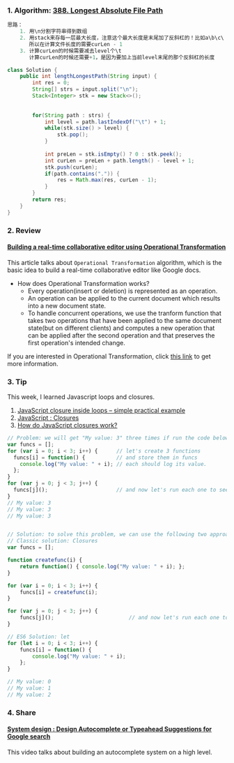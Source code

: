 ### 1. Algorithm: [388. Longest Absolute File Path](https://leetcode.com/problems/longest-absolute-file-path/description/)
```Java
思路：
    1. 用\n分割字符串得到数组
    2. 用stack来存每一层最大长度，注意这个最大长度是末尾加了反斜杠的！比如a\b\c\
       所以在计算文件长度的需要curLen - 1
    3. 计算curLen的时候需要减去level个\t
       计算curLen的时候还需要+1，是因为要加上当前level末尾的那个反斜杠的长度

class Solution {
    public int lengthLongestPath(String input) {
        int res = 0;
        String[] strs = input.split("\n");
        Stack<Integer> stk = new Stack<>();
        
        
        for(String path : strs) {
            int level = path.lastIndexOf("\t") + 1;
            while(stk.size() > level) {
                stk.pop();
            }
            
            int preLen = stk.isEmpty() ? 0 : stk.peek();
            int curLen = preLen + path.length() - level + 1;
            stk.push(curLen);
            if(path.contains(".")) {
                res = Math.max(res, curLen - 1);
            }
        }
        return res;
    }
}
```

### 2. Review
#### [Building a real-time collaborative editor using Operational Transformation](https://medium.com/@srijancse/how-real-time-collaborative-editing-work-operational-transformation-ac4902d75682)<br/>
This article talks about `Operational Transformation` algorithm, which is the basic idea to build a real-time collaborative editor like Google docs.
  - How does Operational Transformation works?
    - Every operation(insert or deletion) is represented as an operation.
    - An operation can be applied to the current document which results into a new document state.
    - To handle concurrent operations, we use the tranform function that takes two operations that have been applied to the same document state(but on different clients) and computes a new operation that can be applied after the second operation and that preserves the first operation's intended change.
    
If you are interested in Operational Transformation, click [this link](https://hackernoon.com/operational-transformation-the-real-time-collaborative-editing-algorithm-bf8756683f66) to get more information.

### 3. Tip
This week, I learned Javascript loops and closures.<br/>
  1. [JavaScript closure inside loops – simple practical example](https://stackoverflow.com/questions/750486/javascript-closure-inside-loops-simple-practical-example?noredirect=1&lq=1)<br/>
  2. [JavaScript : Closures](https://conceptf1.blogspot.com/2013/11/javascript-closures.html)<br/>
  3. [How do JavaScript closures work?](https://stackoverflow.com/questions/111102/how-do-javascript-closures-work?rq=1)<br/>
```javascript
// Problem: we will get "My value: 3" three times if run the code below, which is definitely not what we want.
var funcs = [];
for (var i = 0; i < 3; i++) {      // let's create 3 functions
  funcs[i] = function() {          // and store them in funcs
    console.log("My value: " + i); // each should log its value.
  };
}
for (var j = 0; j < 3; j++) {
  funcs[j]();                      // and now let's run each one to see
}
// My value: 3
// My value: 3
// My value: 3


// Solution: to solve this problem, we can use the following two approaches.
// Classic solution: Closures
var funcs = [];

function createfunc(i) {
    return function() { console.log("My value: " + i); };
}

for (var i = 0; i < 3; i++) {
    funcs[i] = createfunc(i);
}

for (var j = 0; j < 3; j++) {
    funcs[j]();                        // and now let's run each one to see
}

// ES6 Solution: let
for (let i = 0; i < 3; i++) {
    funcs[i] = function() {
        console.log("My value: " + i);
    };
}

// My value: 0
// My value: 1
// My value: 2
```


### 4. Share
#### [System design : Design Autocomplete or Typeahead Suggestions for Google search](https://www.youtube.com/watch?v=us0qySiUsGU&t=1s)<br/>
This video talks about building an autocomplete system on a high level.   
